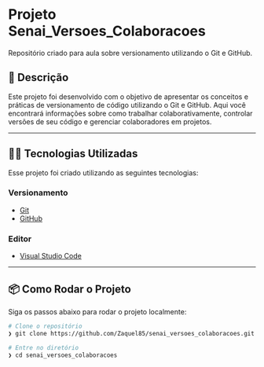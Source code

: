 # Projeto Senai_Versoes_Colaboracoes
Repositório criado para aula sobre versionamento utilizando o Git e GitHub.

## :rocket: Descrição
Este projeto foi desenvolvido com o objetivo de apresentar os conceitos e práticas de versionamento de código utilizando o Git e GitHub. Aqui você encontrará informações sobre como trabalhar colaborativamente, controlar versões de seu código e gerenciar colaboradores em projetos.

---

## 👨‍💻 Tecnologias Utilizadas
Esse projeto foi criado utilizando as seguintes tecnologias:

### Versionamento
- [Git](https://git-scm.com/)
- [GitHub](https://github.com/)

### Editor
- [Visual Studio Code](https://code.visualstudio.com/)

---

## 📦 Como Rodar o Projeto
Siga os passos abaixo para rodar o projeto localmente:

```bash
# Clone o repositório
❯ git clone https://github.com/Zaquel85/senai_versoes_colaboracoes.git

# Entre no diretório
❯ cd senai_versoes_colaboracoes

